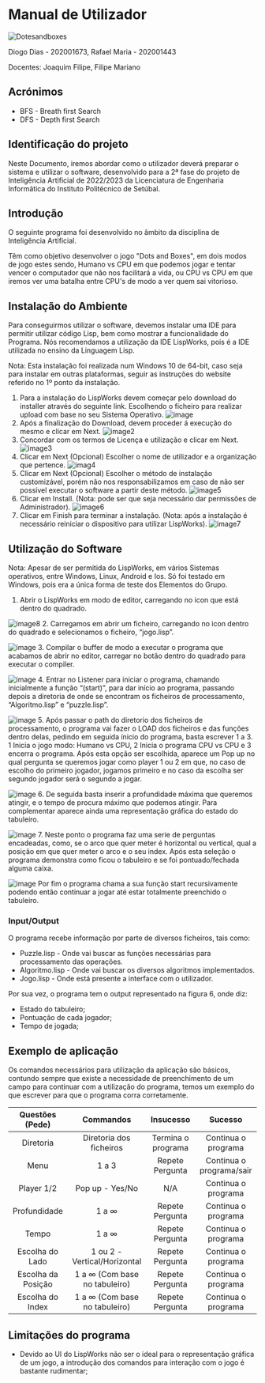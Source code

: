 # **Manual de Utilizador**

![Dotesandboxes](./Images/Dots_and_Boxes_example_game.png "Dots and boxes")

Diogo Dias - 202001673,
Rafael Maria - 202001443

Docentes:
Joaquim Filipe,
Filipe Mariano

## **Acrónimos**

+ BFS -  Breath first Search
+ DFS -  Depth first Search

## **Identificação do projeto**

Neste Documento, iremos abordar como o utilizador deverá preparar o sistema e utilizar o software, desenvolvido para a 2ª fase do projeto de Inteligência Artificial de 2022/2023 da Licenciatura de Engenharia Informática do Instituto Politécnico de Setúbal.

## **Introdução**

 O seguinte programa foi desenvolvido no âmbito da disciplina de Inteligência Artificial.

 Têm como objetivo desenvolver o jogo "Dots and Boxes", em dois modos de jogo estes sendo, Humano vs CPU em que podemos jogar e tentar vencer o computador que não nos facilitará a vida, ou CPU vs CPU em que iremos ver uma batalha entre CPU's de modo a ver quem sai vitorioso.

## **Instalação do Ambiente**

 Para conseguirmos utilizar o software, devemos instalar uma IDE para permitir utilizar código Lisp, bem como mostrar a funcionalidade do Programa.
Nós recomendamos a utilização da IDE LispWorks, pois é a IDE utilizada no ensino da Linguagem Lisp.

Nota: Esta instalação foi realizada num Windows 10 de 64-bit, caso seja para instalar em outras plataformas, seguir as instruções do website referido no 1º ponto da instalação.

1. Para a instalação do LispWorks devem começar pelo download do installer através do seguinte link. Escolhendo o ficheiro para realizar upload com base no seu Sistema Operativo.
![image](./Images/ImagensMU/1.PNG)
2. Após a finalização do Download, devem proceder á execução do mesmo e clicar em Next.
![image2](./Images/ImagensMU/2.PNG)
3. Concordar com os termos de Licença e utilização e clicar em Next.
![image3](./Images/ImagensMU/3.PNG)
4. Clicar em Next (Opcional) Escolher o nome de utilizador e a organização que pertence.
![imag4](./Images/ImagensMU/4.PNG)
5. Clicar em Next (Opcional) Escolher o método de instalação customizável, porém não nos responsabilizamos em caso de não ser possível executar o software a partir deste método.
![image5](./Images/ImagensMU/5.PNG)
6. Clicar em Install. (Nota: pode ser que seja necessário dar permissões de Administrador).
![image6](./Images/ImagensMU/6.PNG)
7. Clicar em Finish para terminar a instalação. (Nota: após a instalação é necessário reiniciar o dispositivo para utilizar LispWorks).
![image7](./Images/ImagensMU/7.PNG)

## **Utilização do Software**

 Nota: Apesar de ser permitida do LispWorks, em vários Sistemas operativos, entre Windows, Linux, Android e Ios. Só foi testado em Windows, pois era a única forma de teste dos Elementos do Grupo.

1. Abrir o LispWorks em modo de editor, carregando no icon que está dentro do quadrado.

![image8](./Images/ImagensMU/US1.PNG)
2. Carregamos em abrir um ficheiro, carregando no icon dentro do quadrado e selecionamos o ficheiro, “jogo.lisp”.

![image](./Images/ImagensMU/US2.PNG)
3. Compilar o buffer de modo a executar o programa que acabamos de abrir no editor, carregar no botão dentro do quadrado para executar o compiler.

![image](./Images/ImagensMU/US3.PNG)
4. Entrar no Listener para iniciar o programa, chamando inicialmente a função “(start)”, para dar início ao programa, passando depois a diretoria de onde se encontram os ficheiros de processamento, “Algoritmo.lisp” e “puzzle.lisp”.

![image](./Images/ImagensMU/US4.PNG)
5. Após passar o path do diretorio dos ficheiros de processamento, o programa vai fazer o LOAD dos ficheiros e das funções dentro delas, pedindo em seguida ínicio do programa, basta escrever 1 a 3. 1 Inicia o jogo modo: Humano vs CPU, 2 Inicia o programa CPU vs CPU e 3 encerra o programa.
Após esta opção ser escolhida, aparece um Pop up no qual pergunta se queremos jogar como player 1 ou 2 em que, no caso de escolho do primeiro jogador, jogamos primeiro e no caso da escolha ser segundo jogador será o segundo a jogar.

![image](./Images/ImagensMU/US5.PNG)
6. De seguida basta inserir a profundidade máxima que queremos atingir, e o tempo de procura máximo que podemos atingir.
Para complementar aparece ainda uma representação gráfica do estado do tabuleiro.

![image](./Images/ImagensMU/US6.PNG)
7. Neste ponto o programa faz uma serie de perguntas encadeadas, como, se o arco que quer meter é horizontal ou vertical, qual a posição em que quer meter o arco e o seu index.
Após esta seleção o programa demonstra como ficou o tabuleiro e se foi pontuado/fechada alguma caixa.

![image](./Images/ImagensMU/US7.PNG)
Por fim o programa chama a sua função start recursivamente podendo então continuar a jogar até estar totalmente preenchido o tabuleiro.

### **Input/Output**

O programa recebe informação por parte de diversos ficheiros, tais como:

+ Puzzle.lisp - Onde vai buscar as funções necessárias para processamento das operações.
+ Algoritmo.lisp - Onde vai buscar os diversos algoritmos implementados.
+ Jogo.lisp - Onde está presente a interface com o utilizador.

Por sua vez, o programa tem o output representado na figura 6, onde diz:

+ Estado do tabuleiro;
+ Pontuação de cada jogador;
+ Tempo de jogada;

## **Exemplo de aplicação**

Os comandos necessários para utilização da aplicação são básicos, contundo sempre que existe a necessidade de preenchimento de um campo para continuar com a utilização do programa, temos um exemplo do que escrever para que o programa corra corretamente.

| Questões (Pede)		| Commandos						| Insucesso                     | Sucesso					 |
| :-------------:		|:-------------:				| :--------------------------:  |:-------------:			 |
| Diretoria				| Diretoria dos ficheiros		|    Termina o programa         |   Continua o programa      |
| Menu					| 1 a 3							|    Repete Pergunta            |   Continua o programa/sair |
| Player 1/2			| Pop up - Yes/No				|    N/A						|   Continua o programa      |
| Profundidade			| 1 a ∞							|    Repete Pergunta			|   Continua o programa      |
| Tempo					| 1 a ∞							|    Repete Pergunta			|   Continua o programa      |
| Escolha do Lado		| 1 ou 2 - Vertical/Horizontal	|    Repete Pergunta			|   Continua o programa      |
| Escolha da Posição	| 1 a ∞ (Com base no tabuleiro)	|    Repete Pergunta			|   Continua o programa      |
| Escolha do Index		| 1 a ∞ (Com base no tabuleiro)	|    Repete Pergunta			|   Continua o programa      |

## **Limitações do programa**

+ Devido ao UI do LispWorks não ser o ideal para o representação gráfica de um jogo, a introdução dos comandos para interação com o jogo é bastante rudimentar;
